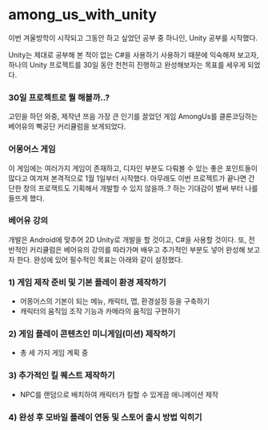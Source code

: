 # among_us_with_unity

이번 겨울방학이 시작되고 그동안 하고 싶었던 공부 중 하나인, Unity 공부를 시작했다.

Unity는 제대로 공부해 본 적이 없는 C#을 사용하기 사용하기 때문에 익숙해져 보고자,
하나의 Unity 프로젝트를 30일 동안 천천히 진행하고 완성해보자는 목표를 세우게 되었다.

### 30일 프로젝트로 뭘 해볼까..?

고민을 하던 와중, 제작년 쯔음 가장 큰 인기를 끌었던 게임 AmongUs를 클론코딩하는 베어유의 빡공단 커리큘럼을 보게되었다.

### 어몽어스 게임

이 게임에는 여러가지 게임이 존재하고, 디자인 부분도 다뤄볼 수 있는 좋은 포인트들이 많다고 여겨져 본격적으로 1월 1일부터 시작했다. 아무래도 이번 프로젝트가 끝나면 간단한 창의 프로잭트도 기획해서 개발할 수 있지 않을까..? 하는 기대감이 벌써 부터 나를 들뜨게 했다.

### 베어유 강의

개발은 Android에 맞추어 2D Unity로 개발을 할 것이고, C#을 사용할 것이다.
또, 전반적인 커리큘럼은 베어유의 강의를 따라가며 배우고 추가적인 부분도 넣어 완성해 보고자 한다.
완성에 있어 필수적인 목표는 아래와 같이 설정했다.

### 1) 게임 제작 준비 및 기본 플레이 환경 제작하기

- 어몽어스의 기본이 되는 메뉴, 캐릭터, 맵, 환경설정 등을 구축하기
- 캐릭터의 움직임 조작 기능과 카메라의 움직임 구현하기

### 2) 게임 플레이 콘텐츠인 미니게임(미션) 제작하기

- 총 세 가지 게임 계획 중

### 3) 추가적인 킬 퀘스트 제작하기

- NPC를 랜덤으로 배치하여 캐릭터가 킬할 수 있게끔 애니메이션 제작

### 4) 완성 후 모바일 플레이 연동 및 스토어 출시 방법 익히기
